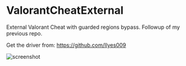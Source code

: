 # ValorantCheatExternal

External Valorant Cheat with guarded regions bypass.
Followup of my previous repo.

Get the driver from: https://github.com/Ilyes009


![screenshot](https://user-images.githubusercontent.com/70964202/185096142-3dd6e75e-a499-40b9-be0e-93cec8f1d0cc.png)
